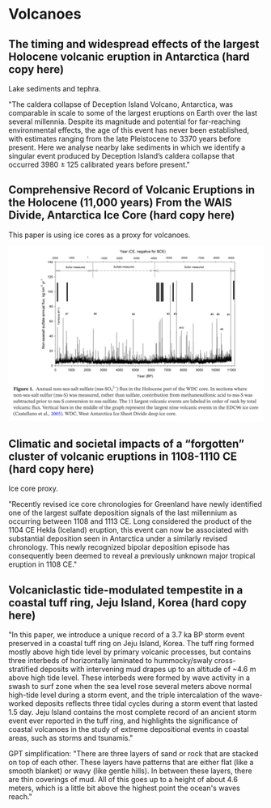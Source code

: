 # Volcanoes

## The timing and widespread effects of the largest Holocene volcanic eruption in Antarctica (hard copy here)

Lake sediments and tephra.

"The caldera collapse of Deception Island Volcano, Antarctica, was comparable in scale to some of the largest eruptions on Earth over the last several millennia. Despite its magnitude and potential for far-reaching environmental effects, the age of this event has never been established, with estimates ranging from the late Pleistocene to 3370 years before present. Here we analyse nearby lake sediments in which we identify a singular event produced by Deception Island’s caldera collapse that occurred 3980 ± 125 calibrated years before present."

## Comprehensive Record of Volcanic Eruptions in the Holocene (11,000 years) From the WAIS Divide, Antarctica Ice Core (hard copy here)

This paper is using ice cores as a proxy for volcanoes.

![](img/wais-cores.png)

## Climatic and societal impacts of a “forgotten” cluster of volcanic eruptions in 1108-1110 CE (hard copy here)

Ice core proxy.

"Recently revised ice core chronologies for Greenland have newly identified one of the largest sulfate deposition signals of the last millennium as occurring between 1108 and 1113 CE. Long considered the product of the 1104 CE Hekla (Iceland) eruption, this event can now be associated with substantial deposition seen in Antarctica under a similarly revised chronology. This newly recognized bipolar deposition episode has consequently been deemed to reveal a previously unknown major tropical eruption in 1108 CE."

## Volcaniclastic tide-modulated tempestite in a coastal tuff ring, Jeju Island, Korea (hard copy here)

"In this paper, we introduce a unique record of a 3.7 ka BP storm event preserved in a coastal tuff ring on Jeju Island, Korea. The tuff ring formed mostly above high tide level by primary volcanic processes, but contains three interbeds of horizontally laminated to hummocky/swaly cross-stratified deposits with intervening mud drapes up to an altitude of ~4.6 m above high tide level. These interbeds were formed by wave activity in a swash to surf zone when the sea level rose several meters above normal high-tide level during a storm event, and the triple intercalation of the wave-worked deposits reflects three tidal cycles during a storm event that lasted 1.5 day. Jeju Island contains the most complete record of an ancient storm event ever reported in the tuff ring, and highlights the significance of coastal volcanoes in the study of extreme depositional events in coastal areas, such as storms and tsunamis."

GPT simplification: "There are three layers of sand or rock that are stacked on top of each other. These layers have patterns that are either flat (like a smooth blanket) or wavy (like gentle hills). In between these layers, there are thin coverings of mud. All of this goes up to a height of about 4.6 meters, which is a little bit above the highest point the ocean's waves reach."
